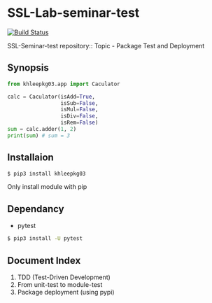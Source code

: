 # SSL-Lab-seminar-test

[![Build Status](https://travis-ci.org/KeonHeeLee/ssl-lab-test.svg?branch=master)](https://travis-ci.org/KeonHeeLee/ssl-lab-test)

SSL-Seminar-test repository:: Topic - Package Test and Deployment

## Synopsis

```python
from khleepkg03.app import Caculator 

calc = Caculator(isAdd=True,
                 isSub=False,
                 isMul=False,
                 isDiv=False,
                 isRem=False)
sum = calc.adder(1, 2)
print(sum) # sum = 3
```

## Installaion

```bash
$ pip3 install khleepkg03
``` 

Only install module with pip

## Dependancy

- pytest

```bash
$ pip3 install -U pytest
```

## Document Index

1. TDD (Test-Driven Development)
2. From unit-test to module-test
3. Package deployment (using pypi)

